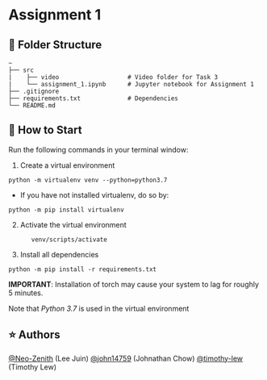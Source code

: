 # Assignment 1


## 📁 Folder Structure

```
~
├── src
|    ├── video                   # Video folder for Task 3
|    └── assignment_1.ipynb      # Jupyter notebook for Assignment 1
├── .gitignore
├── requirements.txt             # Dependencies
└── README.md
```


## 📌 How to Start
Run the following commands in your terminal window:

1. Create a virtual environment
```console
python -m virtualenv venv --python=python3.7
```
* If you have not installed virtualenv, do so by:
```console
python -m pip install virtualenv
```

2. Activate the virtual environment

   ```console
      venv/scripts/activate
   ```

3. Install all dependencies
```console
python -m pip install -r requirements.txt
```
**IMPORTANT**: Installation of torch may cause your system to lag for roughly 5 minutes.

Note that *Python 3.7* is used in the virtual environment


## ⭐ Authors
[@Neo-Zenith](https://github.com/Neo-Zenith) (Lee Juin)
[@john14759](https://github.com/john14759) (Johnathan Chow)
[@timothy-lew](https://github.com/timothy-lew) (Timothy Lew)
